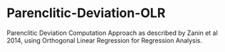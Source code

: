 # Parenclitic-Deviation-OLR
Parenclitic Deviation Computation Approach as described by Zanin et al 2014, using Orthogonal Linear Regression for Regression Analysis.
